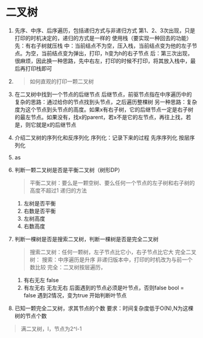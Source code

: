 # 二叉树
1. 先序、中序、后序遍历，包括递归方式与非递归方式
    第1、2、3次出现，只是打印的时机决定的，递归的方式是一样的
    使用栈（要实现一种回去的功能）
    先：有右子树就压栈
    中：当前结点不为空，压入栈，当前结点变为他的左子节点。为空，当前结点变为弹出，打印，h变为h的右子节点
    后：第三次出现，很麻烦，因此换一种思路，先中右左，打印的时候不打印，将其放入栈中，最后再打印栈即可

2. >如何直观的打印一颗二叉树

3. 在二叉树中找到一个节点的后继节点
    后继节点，前驱节点指在中序遍历中的
    复杂的思路：通过给你的节点找到头节点，之后遍历整棵树
    另一种思路：复杂度为这个节点到头节点的高度。如果x有右子树，它的后继节点一定是右子树的最左节点。如果没有，找x的parent，若x不是它的左节点，再往上找，若是，则它就是x的后继节点

4. 介绍二叉树的序列化和反序列化
    序列化：记录下来的过程
    先序序列化      按层序列化

5. as

6. 判断一颗二叉树是否是平衡二叉树（树形DP）
   >平衡二叉树：要么是一颗空树、要么任何一个节点的左子树和右子树的高度不超过1
   递归的方法
    1. 左树是否平衡
    2. 右数是否平衡
    3. 左树高度
    4. 右数高度
7. 判断一棵树是否是搜索二叉树，判断一棵树是否是完全二叉树
   >搜索二叉树：任何一颗树，左子节点比它小，右子节点比它大
   >完全二叉树：
    搜索：中序遍历是升序
    非递归版本中，打印的时机改为与前一个数比较
    完全：二叉树按层遍历，
    1. 有右无左    false
    2. 有左无右 无左无右   后面遇到的节点必须是叶节点，否则false
       bool = false 遇到2情况，变为true  开始判断叶节点
8. 已知一颗完全二叉树，求其节点的个数
	要求：时间复杂度低于O(N),N为这棵树的节点个数
>满二叉树，l，节点为2^l-1







 

   
